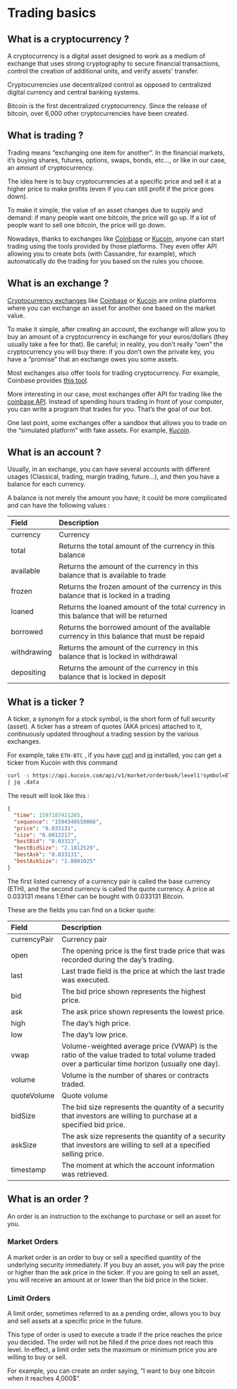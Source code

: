 # Trading basics

## What is a cryptocurrency ?
A cryptocurrency is a digital asset designed to work as a medium of exchange that uses strong cryptography to secure financial transactions, control the creation of additional units, and verify assets' transfer.

Cryptocurrencies use decentralized control as opposed to centralized digital currency and central banking systems.

Bitcoin is the first decentralized cryptocurrency. Since the release of bitcoin, over 6,000 other cryptocurrencies have been created.

## What is trading ?
Trading means “exchanging one item for another”. In the financial markets, it’s buying shares, futures, options, swaps, bonds, etc..., or like in our case, an amount of cryptocurrency.

The idea here is to buy cryptocurrencies at a specific price and sell it at a higher price to make profits \(even if you can still profit if the price goes down\).

To make it simple, the value of an asset changes due to supply and demand: if many people want one bitcoin, the price will go up. If a lot of people want to sell one bitcoin, the price will go down.

Nowadays, thanks to exchanges like [Coinbase](https://www.coinbase.com/) or [Kucoin](https://www.kucoin.com/ucenter/signup?utm_source=Cassandre), anyone can start trading using the tools provided by those platforms. They even offer API allowing you to create bots \(with Cassandre, for example\), which automatically do the trading for you based on the rules you choose.

## What is an exchange ?
[Cryptocurrency exchanges](https://coinmarketcap.com/rankings/exchanges/) like [Coinbase](https://www.kucoin.com/ucenter/signup?utm_source=Cassandre) or [Kucoin](https://www.kucoin.com/ucenter/signup?utm_source=Cassandre) are online platforms where you can exchange an asset for another one based on the market value.

To make it simple, after creating an account, the exchange will allow you to buy an amount of a cryptocurrency in exchange for your euros/dollars \(they usually take a fee for that\). Be careful; in reality, you don’t really “own” the cryptocurrency you will buy there: if you don’t own the private key, you have a “promise” that an exchange owes you some assets.

Most exchanges also offer tools for trading cryptocurrency. For example, Coinbase provides [this tool](https://pro.coinbase.com/).

More interesting in our case, most exchanges offer API for trading like the [coinbase API](https://developers.coinbase.com/). Instead of spending hours trading in front of your computer, you can write a program that trades for you. That’s the goal of our bot.

One last point, some exchanges offer a sandbox that allows you to trade on the “simulated platform” with fake assets. For example, [Kucoin](https://sandbox.kucoin.com/).

## What is an account ?
Usually, in an exchange, you can have several accounts with different usages \(Classical, trading, margin trading, future…\), and then you have a balance for each currency.

A balance is not merely the amount you have; it could be more complicated and can have the following values :

| Field | Description |
| :--- | :--- |
| currency | Currency |
| total | Returns the total amount of the currency in this balance |
| available | Returns the amount of the currency in this balance that is available to trade |
| frozen | Returns the frozen amount of the currency in this balance that is locked in a trading |
| loaned | Returns the loaned amount of the total currency in this balance that will be returned |
| borrowed | Returns the borrowed amount of the available currency in this balance that must be repaid |
| withdrawing | Returns the amount of the currency in this balance that is locked in withdrawal |
| depositing | Returns the amount of the currency in this balance that is locked in deposit |

## What is a ticker ?
A ticker, a synonym for a stock symbol, is the short form of full security \(asset\). A ticker has a stream of quotes \(AKA prices\) attached to it, continuously updated throughout a trading session by the various exchanges.

For example, take `ETH-BTC` , if you have [curl](https://curl.haxx.se/) and [jq](https://stedolan.github.io/jq/) installed, you can get a ticker from Kucoin with this command
```bash
curl -s https://api.kucoin.com/api/v1/market/orderbook/level1?symbol=ETH-BTC \
| jq .data
```

The result will look like this :
```json
{
  "time": 1597187421265,
  "sequence": "1594340550066",
  "price": "0.033131",
  "size": "0.0013217",
  "bestBid": "0.03313",
  "bestBidSize": "2.1812529",
  "bestAsk": "0.033131",
  "bestAskSize": "2.8001025"
}
```

The first listed currency of a currency pair is called the base currency \(ETH\), and the second currency is called the quote currency. A price at 0.033131 means 1 Ether can be bought with 0.033131 Bitcoin.

These are the fields you can find on a ticker quote:

| Field | Description |
| :--- | :--- |
| currencyPair | Currency pair |
| open | The opening price is the first trade price that was recorded during the day’s trading. |
| last | Last trade field is the price at which the last trade was executed. |
| bid | The bid price shown represents the highest price. |
| ask | The ask price shown represents the lowest price. |
| high | The day’s high price. |
| low | The day’s low price. |
| vwap | Volume-weighted average price \(VWAP\) is the ratio of the value traded to total volume traded over a particular time horizon \(usually one day\). |
| volume | Volume is the number of shares or contracts traded. |
| quoteVolume | Quote volume |
| bidSize | The bid size represents the quantity of a security that investors are willing to purchase at a specified bid price. |
| askSize | The ask size represents the quantity of a security that investors are willing to sell at a specified selling price. |
| timestamp | The moment at which the account information was retrieved. |

## What is an order ?
An order is an instruction to the exchange to purchase or sell an asset for you.

### Market Orders
A market order is an order to buy or sell a specified quantity of the underlying security immediately.
If you buy an asset, you will pay the price or higher than the ask price in the ticker. If you are going to sell an asset, you will receive an amount at or lower than the bid price in the ticker.

### Limit Orders
A limit order, sometimes referred to as a pending order, allows you to buy and sell assets at a specific price in the future.

This type of order is used to execute a trade if the price reaches the price you decided. The order will not be filled if the price does not reach this level. In effect, a limit order sets the maximum or minimum price you are willing to buy or sell.

For example, you can create an order saying, “I want to buy one bitcoin when it reaches 4,000$”.
